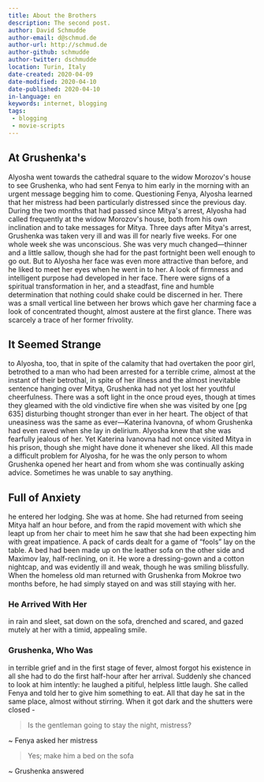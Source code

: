 ```yaml
---
title: About the Brothers
description: The second post.
author: David Schmudde
author-email: d@schmud.de
author-url: http://schmud.de
author-github: schmudde
author-twitter: dschmudde
location: Turin, Italy
date-created: 2020-04-09
date-modified: 2020-04-10
date-published: 2020-04-10
in-language: en
keywords: internet, blogging
tags:
 - blogging
 - movie-scripts
---
```


## At Grushenka's

Alyosha went towards the cathedral square to the widow Morozov's house to see Grushenka, who had sent Fenya to him early in the morning with an urgent message begging him to come. Questioning Fenya, Alyosha learned that her mistress had been particularly distressed since the previous day. During the two months that had passed since Mitya's arrest, Alyosha had called frequently at the widow Morozov's house, both from his own inclination and to take messages for Mitya. Three days after Mitya's arrest, Grushenka was taken very ill and was ill for nearly five weeks. For one whole week she was unconscious. She was very much changed—thinner and a little sallow, though she had for the past fortnight been well enough to go out. But to Alyosha her face was even more attractive than before, and he liked to meet her eyes when he went in to her. A look of firmness and intelligent purpose had developed in her face. There were signs of a spiritual transformation in her, and a steadfast, fine and humble determination that nothing could shake could be discerned in her. There was a small vertical line between her brows which gave her charming face a look of concentrated thought, almost austere at the first glance. There was scarcely a trace of her former frivolity.

## It Seemed Strange

to Alyosha, too, that in spite of the calamity that had overtaken the poor girl, betrothed to a man who had been arrested for a terrible crime, almost at the instant of their betrothal, in spite of her illness and the almost inevitable sentence hanging over Mitya, Grushenka had not yet lost her youthful cheerfulness. There was a soft light in the once proud eyes, though at times they gleamed with the old vindictive fire when she was visited by one [pg 635] disturbing thought stronger than ever in her heart. The object of that uneasiness was the same as ever—Katerina Ivanovna, of whom Grushenka had even raved when she lay in delirium. Alyosha knew that she was fearfully jealous of her. Yet Katerina Ivanovna had not once visited Mitya in his prison, though she might have done it whenever she liked. All this made a difficult problem for Alyosha, for he was the only person to whom Grushenka opened her heart and from whom she was continually asking advice. Sometimes he was unable to say anything.

## Full of Anxiety

he entered her lodging. She was at home. She had returned from seeing Mitya half an hour before, and from the rapid movement with which she leapt up from her chair to meet him he saw that she had been expecting him with great impatience. A pack of cards dealt for a game of “fools” lay on the table. A bed had been made up on the leather sofa on the other side and Maximov lay, half-reclining, on it. He wore a dressing-gown and a cotton nightcap, and was evidently ill and weak, though he was smiling blissfully. When the homeless old man returned with Grushenka from Mokroe two months before, he had simply stayed on and was still staying with her.

### He Arrived With Her

in rain and sleet, sat down on the sofa, drenched and scared, and gazed mutely at her with a timid, appealing smile.

### Grushenka, Who Was

in terrible grief and in the first stage of fever, almost forgot his existence in all she had to do the first half-hour after her arrival. Suddenly she chanced to look at him intently: he laughed a pitiful, helpless little laugh. She called Fenya and told her to give him something to eat. All that day he sat in the same place, almost without stirring. When it got dark and the shutters were closed -

> Is the gentleman going to stay the night, mistress?

~ Fenya asked her mistress

> Yes; make him a bed on the sofa

~ Grushenka answered
